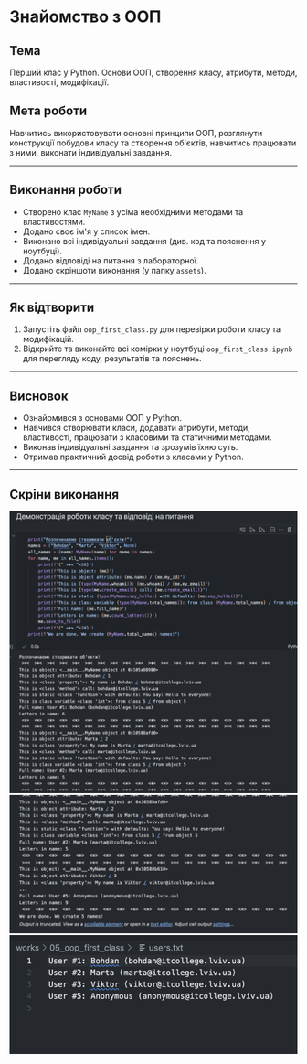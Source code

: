 # Знайомство з ООП

## Тема
Перший клас у Python. Основи ООП, створення класу, атрибути, методи, властивості, модифікації.

## Мета роботи
Навчитись використовувати основні принципи ООП, розглянути конструкції побудови класу та створення об'єктів, навчитись працювати з ними, виконати індивідуальні завдання.

---

## Виконання роботи

- Створено клас `MyName` з усіма необхідними методами та властивостями.
- Додано своє ім'я у список імен.
- Виконано всі індивідуальні завдання (див. код та пояснення у ноутбуці).
- Додано відповіді на питання з лабораторної.
- Додано скріншоти виконання (у папку `assets`).

---

## Як відтворити

1. Запустіть файл `oop_first_class.py` для перевірки роботи класу та модифікацій.
2. Відкрийте та виконайте всі комірки у ноутбуці `oop_first_class.ipynb` для перегляду коду, результатів та пояснень.

---

## Висновок
- Ознайомився з основами ООП у Python.
- Навчився створювати класи, додавати атрибути, методи, властивості, працювати з класовими та статичними методами.
- Виконав індивідуальні завдання та зрозумів їхню суть.
- Отримав практичний досвід роботи з класами у Python.

---

## Скріни виконання
![Виконання завдань](assets/screen_1.png)
![Виконання завдань](assets/screen_2.png)
![Виконання завдань](assets/screen_3.png)

